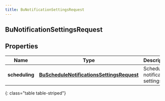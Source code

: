 ```yaml
---
title: BuNotificationSettingsRequest
---
```

## BuNotificationSettingsRequest

## Properties

|Name | Type | Description | Notes|
|------------ | ------------- | ------------- | -------------|
| **scheduling** | [**BuScheduleNotificationsSettingsRequest**](BuScheduleNotificationsSettingsRequest.html) | Schedule notification settings | [optional] |
{: class="table table-striped"}


